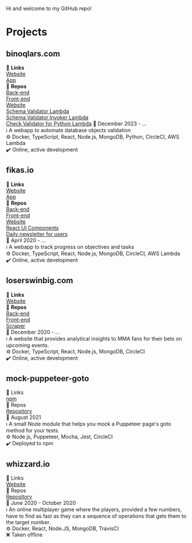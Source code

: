 Hi and welcome to my GitHub repo!

# Projects

## binoqlars.com
:link: **Links**  
[Website](https://binoqlars.com)  
[App](https://app.binoqlars.com)  
:file_folder: **Repos**  
[Back-end](https://github.com/samdouble/binoqlars-server)  
[Front-end](https://github.com/samdouble/binoqlars-client)  
[Website](https://github.com/samdouble/binoqlars-website)  
[Schema Validator Lambda](https://github.com/samdouble/binoqlars-schema-analyzer)  
[Schema Validator Invoker Lambda](https://github.com/samdouble/binoqlars-schema-analyzer-invoker)  
[Check Validator for Python Lambda](https://github.com/samdouble/binoqlars-check-validator-python)
:date: December 2023 - ...  
:information_source: A webapp to automate database objects validation  
:gear: Docker, TypeScript, React, Node.js, MongoDB, Python, CircleCI, AWS Lambda  
:heavy_check_mark: Online, active development

## fikas.io
:link: **Links**  
[Website](https://fikas.io)  
[App](https://app.fikas.io)  
:file_folder: **Repos**  
[Back-end](https://github.com/samdouble/fikasio-server)  
[Front-end](https://github.com/samdouble/fikasio-client)  
[Website](https://github.com/samdouble/fikasio-website)  
[React UI Components](https://github.com/samdouble/fikasio-react-ui-components)  
[Daily newsletter for users](https://github.com/samdouble/fikasio-usernews)  
:date: April 2020 - ...  
:information_source: A webapp to track progress on objectives and tasks  
:gear: Docker, TypeScript, React, Node.js, MongoDB, CircleCI, AWS Lambda  
:heavy_check_mark: Online, active development

## loserswinbig.com
:link: **Links**  
[Website](https://loserswinbig.com)  
:file_folder: **Repos**  
[Back-end](https://github.com/samdouble/loserswinbigcom-api)  
[Front-end](https://github.com/samdouble/loserswinbigcom-client)  
[Scraper](https://github.com/samdouble/loserswinbig-scraper)  
:date: December 2020 - ...  
:information_source: A website that provides analytical insights to MMA fans for their bets on upcoming events.  
:gear: Docker, TypeScript, React, Node.js, MongoDB, CircleCI  
:heavy_check_mark: Online, active development

## mock-puppeteer-goto
:link: Links  
[npm](https://www.npmjs.com/package/mock-puppeteer-goto)  
:file_folder: Repos  
[Repository](https://github.com/samdouble/mock-puppeteer-goto)  
:date: August 2021  
:information_source: A small Node module that helps you mock a Puppeteer page's goto method for your tests.  
:gear: Node.js, Puppeteer, Mocha, Jest, CircleCI  
:heavy_check_mark: Deployed to npm

## whizzard.io
:link: Links  
[Website](https://whizzard.io)  
:file_folder: Repos  
[Repository](https://github.com/samdouble/whizzardio)  
:date: June 2020 - October 2020  
:information_source: An online multiplayer game where the players, provided a few numbers, have to find as fast as they can a sequence of operations that gets them to the target number.  
:gear: Docker, React, Node.JS, MongoDB, TravisCI  
:x: Taken offline
